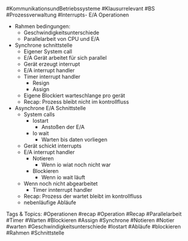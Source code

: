  #KommunikationsundBetriebssysteme #Klausurrelevant #BS #Prozessverwaltung #Interrupts- E/A  Operationen
  - Rahmen bedingungen:
    - Geschwindigkeitsunterschiede
    - Parallelarbeit von CPU und E/A
  - Synchrone schnittstelle
    - Eigener System call
    - E/A Gerät  arbeitet für sich parallel
    - Gerät erzeugt interrupt
    - E/A interrupt handler
    - Timer interrupt handler
      - Resign
      - Assign
    - Eigene Blockiert warteschlange pro gerät
    - Recap: Prozess bleibt nicht im kontrollfluss
  - Asynchrone E/A Schnittstelle
    - System calls
      - Iostart
        - Anstoßen der E/A
      - Io wait
        - Warten bis daten vorliegen
    - Gerät schickt interrupts
    - E/A interrupt handler
      - Notieren 
        - Wenn io wiat noch nicht war
      - Blockieren
        - Wenn io wait läuft
    - Wenn noch nicht abgearbeitet
      - Timer innterrupt handler
    - Recap: Prozess der wartet bleibt im kontrollfluss
    - nebenläufige Abläufe

   Tags & Topics:
   #Operationen
   #recap
   #Operation
   #Recap
   #Parallelarbeit
   #Timer
   #Warten
   #Blockieren
   #Assign
   #Synchrone
   #Notieren
   #Notier
   #warten
   #Geschwindigkeitsunterschiede
   #Iostart
   #Abläufe
   #blockieren
   #Rahmen
   #Schnittstelle